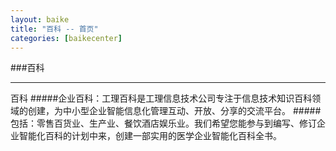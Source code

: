 ```yaml
---
layout: baike
title: "百科 -- 首页"
categories: [baikecenter]
---
```

###百科
<hr/>
百科
#####企业百科：工理百科是工理信息技术公司专注于信息技术知识百科领域的创建，为中小型企业智能信息化管理互动、开放、分享的交流平台。
#####包括：零售百货业、生产业、餐饮酒店娱乐业。我们希望您能参与到编写、修订企业智能化百科的计划中来，创建一部实用的医学企业智能化百科全书。